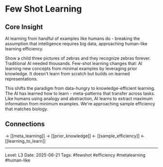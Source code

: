 # Few Shot Learning

## Core Insight
AI learning from handful of examples like humans do - breaking the assumption that intelligence requires big data, approaching human-like learning efficiency.

Show a child three pictures of zebras and they recognize zebras forever. Traditional AI needed thousands. Few-shot learning changes that: AI learning new concepts from minimal examples by leveraging prior knowledge. It doesn't learn from scratch but builds on learned representations.

This shifts the paradigm from data-hungry to knowledge-efficient learning. The AI has learned how to learn - meta-patterns that transfer across tasks. Like humans using analogy and abstraction, AI learns to extract maximum information from minimum examples. We're approaching sample efficiency that matches biology.

## Connections
→ [[meta_learning]]
→ [[prior_knowledge]]
← [[sample_efficiency]]
← [[learning_to_learn]]

---
Level: L3
Date: 2025-06-21
Tags: #fewshot #efficiency #metalearning #human-like